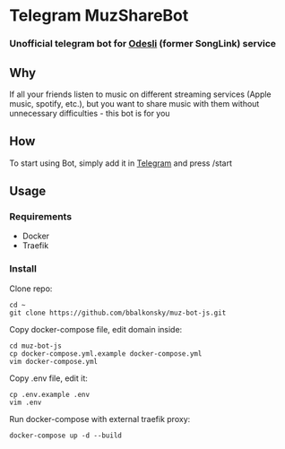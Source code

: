 # Telegram MuzShareBot
### Unofficial telegram bot for [Odesli](https://odesli.co) (former SongLink) service

## Why

If all your friends listen to music on different streaming services (Apple music, spotify, etc.), but you want to share music with them without unnecessary difficulties - this bot is for you

## How

To start using Bot, simply add it in [Telegram](http://t.me/muzsharebot) and press /start


## Usage
### Requirements 
* Docker
* Traefik

### Install
Clone repo:
```
cd ~
git clone https://github.com/bbalkonsky/muz-bot-js.git
```
Copy docker-compose file, edit domain inside:
```
cd muz-bot-js
cp docker-compose.yml.example docker-compose.yml
vim docker-compose.yml
```
Copy .env file, edit it:
```
cp .env.example .env
vim .env
```
Run docker-compose with external traefik proxy:
```
docker-compose up -d --build
```
